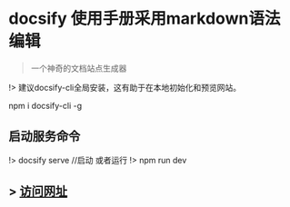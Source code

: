 # docsify 使用手册采用markdown语法编辑

> 一个神奇的文档站点生成器

!> 建议docsify-cli全局安装，这有助于在本地初始化和预览网站。

npm i docsify-cli -g

## 启动服务命令

!> docsify serve //启动
  或者运行 
!> npm run dev

## > [访问网址](https://step-city.github.io/docsify-use/)


